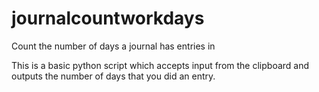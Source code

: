 # journalcountworkdays
Count the number of days a journal has entries in

This is a basic python script which accepts input from the clipboard and outputs the number of days that you did an entry.
